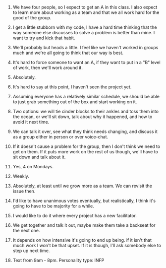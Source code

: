 1. We have four people, so I expect to get an A in this class. I also expect to learn more about working as a team and that we all work hard for the good of the group.

2. I get a little stubborn with my code, I have a hard time thinking that the way someone else discusses to solve a problem is better than mine. I want to try and kick that habit.

3. We'll probably but heads a little. I feel like we haven't worked in groups much and we're all going to think that our way is best.

4. It's hard to force someone to want an A, if they want to put in a "B" level of work, then we'll work around it.

5. Absolutely.

6. It's hard to say at this point, I haven't seen the project yet.

7. Assuming everyone has a relatively similar schedule, we should be able to just grab something out of the box and start working on it.

8. Two options: we will tie cinder blocks to their ankles and toss them into the ocean, or we'll sit down, talk about why it happened, and how to avoid it next time.

9. We can talk it over, see what they think needs changing, and discuss it as a group either in person or over voice-chat.

10. If it doesn't cause a problem for the group, then I don't think we need to get on them. If it puts more work on the rest of us though, we'll have to sit down and talk about it.

11. Yes, 4 on Mondays.

12. Weekly.

13. Absolutely, at least until we grow more as a team. We can revisit the issue then.

14. I'd like to have unanimous votes eventually, but realistically, I think it's going to have to be majority for a while.

15. I would like to do it where every project has a new facilitator.

16. We get together and talk it out, maybe make them take a backseat for the next one.

17. It depends on how intensive it's going to end up being. if it isn't that much work I won't be that upset. If it is though, I'll ask somebody else to step up next time.

18. Text from 9am - 8pm.
Personality type: INFP

